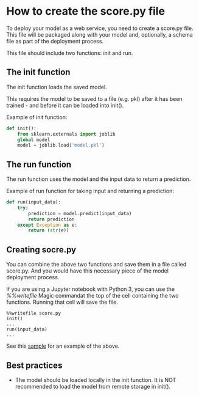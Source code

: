 # How to create the score.py file

To deploy your model as a web service, you need to create a score.py file. This file will be packaged along with your model and, optionally, a schema file as part of the deployment process.

This file should include two functions: init and run.

## The init function
The init function loads the saved model. 

This requires the model to be saved to a file (e.g. pkl) after it has been trained - and before it can be loaded into init().

Example of init function:

```python
def init():   
    from sklearn.externals import joblib
    global model
    model = joblib.load('model.pkl')
```
## The run function
The run function uses the model and the input data to return a prediction.

Example of run function for taking input and returning a prediction:

```python
def run(input_data):
    try:
        prediction = model.predict(input_data)
        return prediction
    except Exception as e:
        return (str(e))
```
## Creating socre.py

You can combine the above two functions and save them in a file called score.py. And you would have this necessary piece of the model deployment process.

If you are using a Jupyter notebook with Python 3, you can use the _%%writefile_ Magic commandat the top of the cell containing the two functions. Running that cell will save the file.

```
%%writefile score.py
init()
...
run(input_data)
...
```
See this [sample](https://github.com/Azure/Machine-Learning-Operationalization/blob/master/samples/python/tutorials/realtime/digit_classification.ipynb) for an example of the above.

## Best practices

- The model should be loaded locally in the init function. It is NOT recommended to load the model from remote storage in init().
